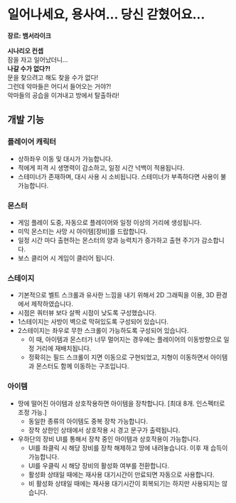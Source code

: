 # 일어나세요, 용사여... 당신 갇혔어요...
**장르: 뱀서라이크**

**시나리오 컨셉**<br/>
잠을 자고 일어났더니...<br/>
**나갈 수가 없다?!**<br/>
문을 찾으려고 해도 찾을 수가 없다!<br/>
그런데 악마들은 어디서 들어오는 거야?!<br/>
악마들의 공습을 이겨내고 방에서 탈출하라!<br/>

## 개발 기능
### 플레이어 캐릭터
* 상하좌우 이동 및 대시가 가능합니다.
* 적에게 피격 시 생명력이 감소하고, 일정 시간 넉백이 적용됩니다.
* 스테미너가 존재하며, 대시 사용 시 소비됩니다. 스테미너가 부족하다면 사용이 불가능합니다.
### 몬스터
* 게임 플레이 도중, 자동으로 플레이어와 일정 이상의 거리에 생성됩니다.
* 미믹 몬스터는 사망 시 아이템[장비]를 드랍합니다.
* 일정 시간 마다 출현하는 몬스터의 양과 능력치가 증가하고 출현 주기가 감소합니다.
* 보스 클리어 시 게임이 클리어 됩니다.
### 스테이지
* 기본적으로 벨트 스크롤과 유사한 느낌을 내기 위해서 2D 그래픽을 이용, 3D 환경에서 제작하였습니다.
* 시점은 쿼터뷰 보다 살짝 시점이 낮도록 구성했습니다.
* 1스테이지는 사방이 벽으로 막혀있도록 구성되어 있습니다.
* 2스테이지는 좌우로 무한 스크롤이 가능하도록 구성되어 있습니다.
  * 이 때, 아이템과 몬스터가 너무 멀어지는 경우에는 플레이어의 이동방향으로 일정 거리에 재배치됩니다.
  * 정확히는 필드 스크롤이 지면 이동으로 구현되었고, 지형이 이동하면서 아이템과 몬스터도 함께 이동하는 구조입니다.
### 아이템
* 땅에 떨어진 아이템과 상호작용하면 아이템을 장착합니다. [최대 8개. 인스펙터로 조정 가능.]
  * 동일한 종류의 아이템도 중복 장착 가능합니다.
  * 장착 상한인 상태에서 상호작용 시 경고 문구가 출력됩니다.
* 우하단의 장비 UI를 통해서 장착 중인 아이템과 상호작용이 가능합니다.
  * UI를 좌클릭 시 해당 장비를 장착 해제하고 땅에 내려놓습니다. 이후 재 습득이 가능합니다.
  * UI를 우클릭 시 해당 장비의 활성화 여부를 전환합니다.
   * 활성화 상태일 때에는 재사용 대기시간이 만료되면 자동으로 사용합니다.
   * 비 활성화 상태일 때에는 재사용 대기시간이 회복되기는 하지만 사용되지는 않습니다.
